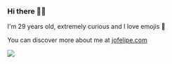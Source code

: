 ### Hi there 🖐🏼

I'm 29 years old, extremely curious and I love emojis 🧃

You can discover more about me at [jofelipe.com](https://jofelipe.com)

![](http://github-profile-summary-cards.vercel.app/api/cards/profile-details?username=jofelipe&theme=dark)
